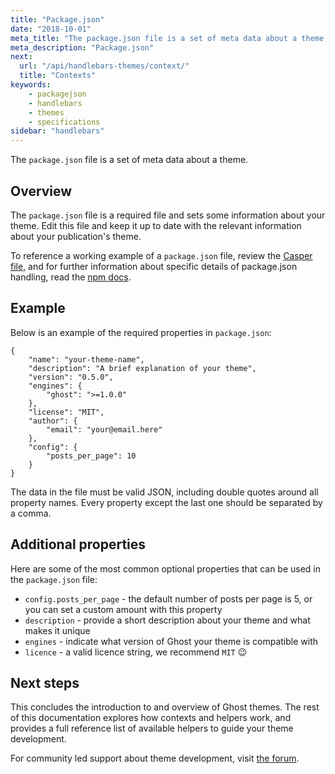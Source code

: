 ```yaml
---
title: "Package.json"
date: "2018-10-01"
meta_title: "The package.json file is a set of meta data about a theme, and is a requirement in your Ghost theme."
meta_description: "Package.json"
next: 
  url: "/api/handlebars-themes/context/"
  title: "Contexts"
keywords:
    - packagejson
    - handlebars
    - themes
    - specifications
sidebar: "handlebars"
---
```


The `package.json` file is a set of meta data about a theme.

## Overview

The `package.json` file is a required file and sets some information about your theme. Edit this file and keep it up to date with the relevant information about your publication's theme. 

To reference a working example of a `package.json` file, review the [Casper file](https://github.com/TryGhost/Casper/blob/master/package.json/), and for further information about specific details of package.json handling, read the [npm docs](https://docs.npmjs.com/files/package.json/). 


## Example

Below is an example of the required properties in `package.json`: 

```
{
    "name": "your-theme-name",
    "description": "A brief explanation of your theme",
    "version": "0.5.0",
    "engines": {
        "ghost": ">=1.0.0"
    },
    "license": "MIT",
    "author": {
        "email": "your@email.here"
    },
    "config": {
        "posts_per_page": 10
    }
}
```

The data in the file must be valid JSON, including double quotes around all property names. Every property except the last one should be separated by a comma.

## Additional properties

Here are some of the most common optional properties that can be used in the `package.json` file: 

* `config.posts_per_page` - the default number of posts per page is 5, or you can set a custom amount with this property
* `description` - provide a short description about your theme and what makes it unique
* `engines` - indicate what version of Ghost your theme is compatible with
* `licence` - a valid licence string, we recommend `MIT` 😉


## Next steps

This concludes the introduction to and overview of Ghost themes. The rest of this documentation explores how contexts and helpers work, and provides a full reference list of available helpers to guide your theme development. 

For community led support about theme development, visit [the forum](https://forum.ghost.org/c/themes/).

